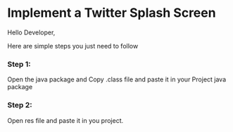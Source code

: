 
Implement a Twitter Splash Screen
===============
Hello Developer,

Here are simple steps you just need to follow

### Step 1:
Open the java  package and Copy .class file and paste it in your Project java package

### Step 2: 
Open res file and paste it in you project.
